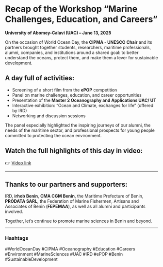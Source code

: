# Recap of the Workshop “Marine Challenges, Education, and Careers”  
**University of Abomey-Calavi (UAC) – June 13, 2025**

On the occasion of World Ocean Day, the **CIPMA - UNESCO Chair** and its partners brought together students, researchers, maritime professionals, alumni, companies, and institutions around a shared goal: to better understand the oceans, protect them, and make them a lever for sustainable development.

## A day full of activities:  
- Screening of a short film from the **ePOP** competition  
- Panel on marine challenges, education, and career opportunities  
- Presentation of the **Master 2 Oceanography and Applications UAC/ UT**  
- Interactive exhibition: “Ocean and Climate, exchanges for life” (offered by IRD)  
- Networking and discussion sessions

The panel especially highlighted the inspiring journeys of our alumni, the needs of the maritime sector, and professional prospects for young people committed to protecting the ocean environment.

## Watch the full highlights of this day in video:  
👉 [Video link](https://lnkd.in/e6DXpD5T)

---

## Thanks to our partners and supporters:  
IRD, **irhob Benin**, **CMA CGM Benin**, the Maritime Prefecture of Benin, **PRODATA SARL**, the Federation of Marine Fishermen, Artisans and Associates of Benin (**FEPEMAA**), as well as all alumni and participants involved.

Together, let’s continue to promote marine sciences in Benin and beyond.

---

### Hashtags  
#WorldOceanDay #CIPMA #Oceanography #Education #Careers #Environment #MarineSciences #UAC #IRD #ePOP #Benin #SustainableDevelopment
